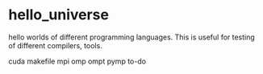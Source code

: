 # hello_universe
hello worlds of different programming languages. 
This is useful for testing of different compilers, tools. 


cuda
makefile
mpi
omp
ompt
pymp
to-do

